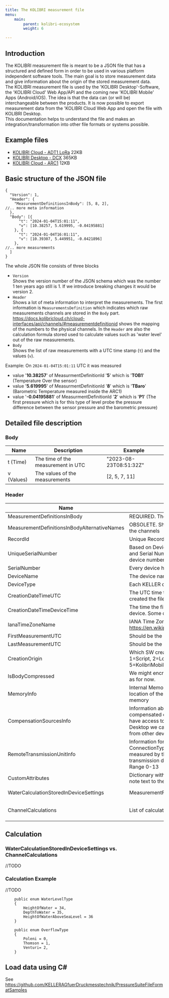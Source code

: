 ```yaml
---
title: The KOLIBRI measurement file
menu:
    main:
        parent: kolibri-ecosystem
        weight: 6

---
```


## Introduction
The KOLIBRI measurement file is meant to be a JSON file that has a structured and defined form in order to be used in various platform independent software tools. The main goal is to store measurement data and give information about the origin of the stored measurement data.  
The KOLIBRI measurement file is used by the 'KOLIBRI Desktop'-Software, the 'KOLIBRI Cloud' Web App/API and the coming new 'KOLIBRI Mobile' Apps (Android/iOS). The idea is that the data can (or will be) interchangeable between the products. It is now possible to export measurement data from the 'KOLIBRI Cloud Web App and open the file with KOLIBRI Desktop.  
This documentation helps to understand the file and makes an integration/transformation into other file formats or systems possible.


## Example files
- [KOLIBRI Cloud - ADT1 LoRa](https://raw.githubusercontent.com/KELLERAGfuerDruckmesstechnik/Kolibri-Cloud-Documentation/master/docs.kolibricloud.ch.cloud-interfaces/static/data/EUI-F84F25000001A0AD_2024-01-12_01_23_50.json) 22KB
- [KOLIBRI Desktop - DCX](https://raw.githubusercontent.com/KELLERAGfuerDruckmesstechnik/Kolibri-Cloud-Documentation/master/docs.kolibricloud.ch.cloud-interfaces/static/data/REC-5.5-539216_2024-01-12_02_08_19.json) 365KB
- [KOLIBRI Cloud - ARC1](https://raw.githubusercontent.com/KELLERAGfuerDruckmesstechnik/Kolibri-Cloud-Documentation/master/docs.kolibricloud.ch.cloud-interfaces/static/data/CLOUD_ARC-9.20-5_2024.01.04_15-01-11.json) 12KB


## Basic structure of the JSON file
```
{
  "Version": 1,
  "Header": {
    "MeasurementDefinitionsInBody": [5, 8, 2],
//.. more meta information
  },
  "Body": [{
      "t": "2024-01-04T15:01:11",
      "v": [10.38257, 5.619995, -0.04195881]
    }, {
      "t": "2024-01-04T16:01:11",
      "v": [10.39307, 5.449951, -0.0421896]
    },
//.. more measurements
  ]
}
```

The whole JSON file consists of three blocks
 - `Version`  
   Shows the version number of the JSON schema which was the number 1 ten years ago still is 1. If we introduce breaking changes it would be version 2.
 - ``Header``  
   Shows a lot of meta information to interpret the measurements. The first information is `MeasurementsDefinition` which indicates which raw measurements channels are stored in the `Body` part. https://docs.kolibricloud.ch/cloud-interfaces/api/channels/#measurementdefinitionid shows the mapping of the numbers to the physical channels. In the `Header` are also the calculation formula stored used to calculate values such as 'water level' out of the raw measurements.
 - ```Body```  
   Shows the list of raw measurements with a UTC time stamp (`t`) and the values (`v`).

Example:
On `2024-01-04T15:01:11` UTC it was measured  
  - value '**10.38257**' of MeasurmentDefinitionId '**5**' which is '**TOB1**' (Temperature Over the sensor)
  - value '**5.619995**' of MeasurmentDefinitionId '**8**' which is '**TBaro**' (Barometric Temperature measured inside the ARC1)
  - value '**-0.04195881**' of MeasurmentDefinitionId '**2**' which is '**P1**' (The first pressure which is for this type of level probe the pressure difference between the sensor pressure and the barometric pressure)


## Detailed file description

### Body

| Name | Description | Example |
| --- | --- | --- |
| t (Time) | The time of the measurement in UTC | "2023-08-23T08:51:32Z" |
| v (Values) | The values of the measurements | [2, 5, 7, 11] |

### Header

| Name | Description | Example |
| --- | --- | --- |
| MeasurementDefinitionsInBody | REQUIRED. The list of all MeasurementDefinitionIds | [5, 8, 2]  Use the mapping in https://docs.kolibricloud.ch/cloud-interfaces/api/channels/#measurementdefinitionid to identify the correct channel|
| MeasurementDefinitionsInBodyAlternativeNames | OBSOLETE. Should be null. The list of alternative names of the channels | ["Water Temp", "Air Temp", "Pressure Diff"] |
| RecordId | Unique Record Id | "REC-10.2-157642023082308513220230824062552" |
| UniqueSerialNumber | Based on Device-Type (eg. "REC-10.2" or "ARC-9.20") and Serial Number (LoRa devices use the EUI instead the device number) | "EUI-009D6B0000C5D33D" |
| SerialNumber | Every device has a serial number | "1234" |
| DeviceName | The device name in KOLIBRI Cloud this is | "Eulach 10 - Winterthur" |
| DeviceType | Each KELLER device type has its own number | "30.05" |
| CreationDateTimeUTC | The UTC time the file was created based on the system that created the file | "2024-01-11T14:58:44.1999293Z" |
| CreationDateTimeDeviceTime | The time the file was created based on the time in the device. Some don't use UTC. | "2024-01-11T16:58:43" |
| IanaTimeZoneName | IANA Time Zone Name. See TZ identifier from https://en.wikipedia.org/wiki/List_of_tz_database_time_zones | "Europe/Zurich" or "CET" or "UTC" |
| FirstMeasurementUTC | Should be the UTC time stamp of the first measurement | "2023-08-23T08:51:32Z" |
| LastMeasurementUTC | Should be the UTC time stamp of the last measurement | "2023-08-24T06:25:52Z" |
| CreationOrigin | Which SW created this file? This is an enum. 0=Unknown, 1=Script, 2=Logger4, 3=Logger5, 4=KolibriDesktop, 5=KolibriMobile, 6=KolibriCloud, | 4 |
| IsBodyCompressed | We might encrypt the body in the future. This is always false as for now. | false |
| MemoryInfo | Internal Memory Info - Which gives information about the location of the data that was stored inside the device's memory | "MemoryInfo": {"SizeItem": 25.6,"Size": "25.6%","HighPage": 14,"LowPage": 251,"EndHighPage": 3,"EndLowPage": 25,"PageCount": 1047,"SizeRecord": 4096.0,"RecordTextSize": 8 } |
| CompensationSourcesInfo | Information about the source measurements of the compensated channels. Sometimes Level Probes do not have access to the barometric pressure. With KOLIBRI Desktop we can merge/interpolate the barometric pressure from other devices to make calculations possible.  | "CompensationSourcesInfo":[{"SourceUniqueSerialNumber":"REC-10.2-15764","GeneratedMeasurementDefinitionIds":[7],"CompensationDateUTC":"2023-08-24T06:28:52.6913177Z"},{"SourceUniqueSerialNumber":"REC-10.2-15764","GeneratedMeasurementDefinitionIds":[11],"CompensationDateUTC":"2023-08-24T06:30:56.1798789Z"},{"SourceUniqueSerialNumber":"REC-10.2-15764","GeneratedMeasurementDefinitionIds":[7,11],"CompensationDateUTC":"2023-08-24T06:36:26.4745526Z"}] |
| RemoteTransmissionUnitInfo | Information for RemoteTransmissionUnits. This ConnectionTypeId indicates which channels can be measured by the sensors connected to the remote transmission device (sometimes called: DeviceTypeId). Range 0-13 | "RemoteTransmissionUnitInfo": {"ConnectionTypeId": 3 },|
| CustomAttributes | Dictionary with various information. Eg. "RecordNotes is the note text to the device in the KOLIBRI Cloud | { "RecordName": "CLOUD ARC-9.20-5 2024.01.04 15-01-11", "RecordNotes": "This is a note" } |
| WaterCalculationStoredInDeviceSettings | MeasurementFileFormatWaterCalculationStoredInDevice | "WaterCalculationStoredInDeviceSettings":{"WaterLevelCalculation":{"WaterLevelType":34,"HydrostaticPressureChannelId":11,"BarometricPressureChannelId":0,"UseBarometricPressureToCompensate":false,"Offset":0.0,"Density":998.2,"Gravity":9.80665,"InstallationLength":0.0,"HeightOfWellhead":0.0},"OverflowCalculation":null,"TankCalculation":null} |
| ChannelCalculations | List of calculations | "ChannelCalculations":[{"CalculationParameters":{"HydrostaticPressureMeasurementDefinitionId":"11","BarometricPressureMeasurementDefinitionId":"0","CorrespondingMeasurementDefinitionId":"34","Gravity":"9.80665","Offset":"0","Density":"998.2","UseBarometricPressureToCompensate":"False","From":null,"To":null},"CalculationTypeId":1,"ChannelInfo":{"ChannelType":34,"MeasurementDefinitionId":34,"Name":"mH20 (E)","Description":"","ColorCode":"#8c45ef","UnitType":3}}] |




## Calculation

### WaterCalculationStoredInDeviceSettings vs. ChannelCalculations
//TODO


### Calculation Example
//TODO




```
    public enum WaterLevelType
    {
        HeightOfWater = 34,
        DepthToWater = 35,
        HeightOfWaterAboveSeaLevel = 36
    }

    public enum OverflowType
    {
        Poleni = 0,
        Thomson = 1,
        Venturi= 2,
    }
```

## Load data using C#

See https://github.com/KELLERAGfuerDruckmesstechnik/PressureSuiteFileFormatSamples